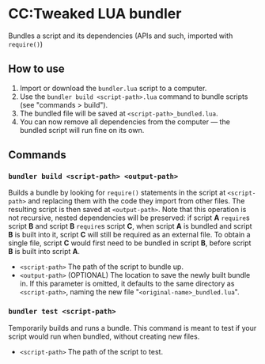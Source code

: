 # CC:Tweaked LUA bundler
Bundles a script and its dependencies (APIs and such, imported with `require()`)
## How to use
1. Import or download the `bundler.lua` script to a computer.
2. Use the `bundler build <script-path>.lua` command to bundle scripts (see "commands > build").
3. The bundled file will be saved at `<script-path>_bundled.lua`.
4. You can now remove all dependencies from the computer — the bundled script will run fine on its own.

## Commands
### `bundler build <script-path> <output-path>`
Builds a bundle by looking for `require()` statements in the script at `<script-path>` and replacing them with the code they import from other files. The resulting script is then saved at `<output-path>`. Note that this operation is not recursive, nested dependencies will be preserved: if script **A** `require`s script **B** and script **B** `require`s script **C**, when script **A** is bundled and script **B** is built into it, script **C** will still be required as an external file. To obtain a single file, script **C** would first need to be bundled in script **B**, before script **B** is built into script **A**.
- `<script-path>` The path of the script to bundle up.
- `<output-path>` (OPTIONAL) The location to save the newly built bundle in. If this parameter is omitted, it defaults to the same directory as `<script-path>`, naming the new file "`<original-name>_bundled.lua`".
### `bundler test <script-path>`
Temporarily builds and runs a bundle. This command is meant to test if your script would run when bundled, without creating new files.
- `<script-path>` The path of the script to test.